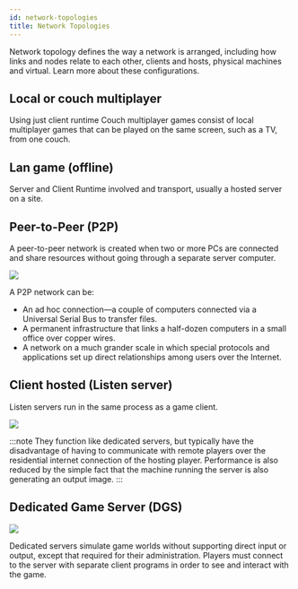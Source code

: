 ```yaml
---
id: network-topologies
title: Network Topologies
---
```


Network topology defines the way a network is arranged, including how links and nodes relate to each other, clients and hosts, physical machines and virtual. Learn more about these configurations.

## Local or couch multiplayer

Using just client runtime 
Couch multiplayer games consist of local multiplayer games that can be played on the same screen, such as a TV, from one couch.

## Lan game (offline) 

Server and Client Runtime involved and transport, usually a hosted server on a site.

## Peer-to-Peer (P2P)

A peer-to-peer network is created when two or more PCs are connected and share resources without going through a separate server computer. 

![](/img/peer2peer1.png)

A P2P network can be:
- An ad hoc connection—a couple of computers connected via a Universal Serial Bus to transfer files.
- A permanent infrastructure that links a half-dozen computers in a small office over copper wires. 
- A network on a much grander scale in which special protocols and applications set up direct relationships among users over the Internet.

## Client hosted (Listen server)

Listen servers run in the same process as a game client. 

![](/img/client-hosted.png)

:::note
They function like dedicated servers, but typically have the disadvantage of having to communicate with remote players over the residential internet connection of the hosting player. Performance is also reduced by the simple fact that the machine running the server is also generating an output image. 
:::

## Dedicated Game Server (DGS)

![](/img/ded_server.png)

Dedicated servers simulate game worlds without supporting direct input or output, except that required for their administration. Players must connect to the server with separate client programs in order to see and interact with the game.
